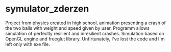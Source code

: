 # symulator_zderzen
Project from physics created in high school, animation presenting a crash of the two balls with weight and speed given by user. Programm allows simulation of perfectly resilient and inresilient crashes.
Simulation based on OpenGL engine and freeglut library. Unfirtunately, I've lost the code and I'm left only with exe file.
